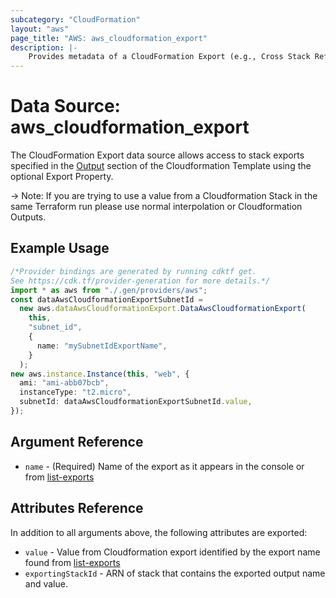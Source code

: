 ```yaml
---
subcategory: "CloudFormation"
layout: "aws"
page_title: "AWS: aws_cloudformation_export"
description: |-
    Provides metadata of a CloudFormation Export (e.g., Cross Stack References)
---
```


# Data Source: aws\_cloudformation\_export

The CloudFormation Export data source allows access to stack
exports specified in the [Output](http://docs.aws.amazon.com/AWSCloudFormation/latest/UserGuide/outputs-section-structure.html) section of the Cloudformation Template using the optional Export Property.

\-> Note: If you are trying to use a value from a Cloudformation Stack in the same Terraform run please use normal interpolation or Cloudformation Outputs.

## Example Usage

```typescript
/*Provider bindings are generated by running cdktf get.
See https://cdk.tf/provider-generation for more details.*/
import * as aws from "./.gen/providers/aws";
const dataAwsCloudformationExportSubnetId =
  new aws.dataAwsCloudformationExport.DataAwsCloudformationExport(
    this,
    "subnet_id",
    {
      name: "mySubnetIdExportName",
    }
  );
new aws.instance.Instance(this, "web", {
  ami: "ami-abb07bcb",
  instanceType: "t2.micro",
  subnetId: dataAwsCloudformationExportSubnetId.value,
});

```

## Argument Reference

* `name` - (Required) Name of the export as it appears in the console or from [list-exports](http://docs.aws.amazon.com/cli/latest/reference/cloudformation/list-exports.html)

## Attributes Reference

In addition to all arguments above, the following attributes are exported:

* `value` - Value from Cloudformation export identified by the export name found from [list-exports](http://docs.aws.amazon.com/cli/latest/reference/cloudformation/list-exports.html)
* `exportingStackId` - ARN of stack that contains the exported output name and value.
